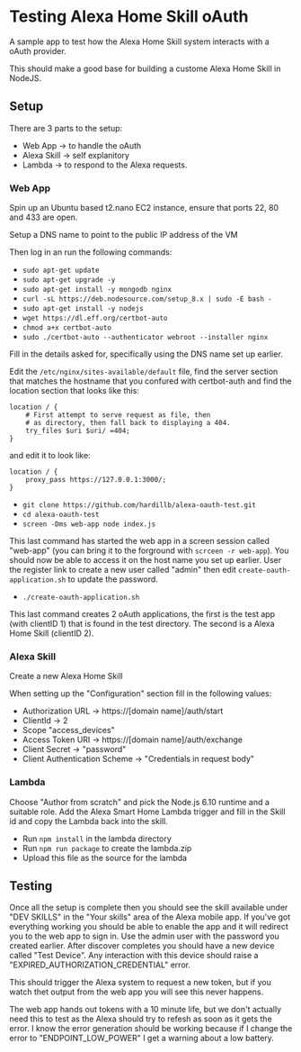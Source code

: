 # Testing Alexa Home Skill oAuth

A sample app to test how the Alexa Home Skill system interacts with a oAuth provider.

This should make a good base for building a custome Alexa Home Skill in NodeJS.

## Setup

There are 3 parts to the setup:

 - Web App -> to handle the oAuth
 - Alexa Skill -> self explanitory
 - Lambda -> to respond to the Alexa requests.

### Web App

Spin up an Ubuntu based t2.nano EC2 instance, ensure that ports 22, 80 and 433 are open.

Setup a DNS name to point to the public IP address of the VM

Then log in an run the following commands:

 - `sudo apt-get update`
 - `sudo apt-get upgrade -y`
 - `sudo apt-get install -y mongodb nginx`
 - `curl -sL https://deb.nodesource.com/setup_8.x | sudo -E bash -`
 - `sudo apt-get install -y nodejs`
 - `wget https://dl.eff.org/certbot-auto`
 - `chmod a+x certbot-auto`
 - `sudo ./certbot-auto --authenticator webroot --installer nginx`

Fill in the details asked for, specifically using the DNS name set up earlier. 

Edit the `/etc/nginx/sites-available/default` file, find the server section that matches the hostname
that you confured with certbot-auth and find the location section that looks like this:

```
location / {
    # First attempt to serve request as file, then
    # as directory, then fall back to displaying a 404.
    try_files $uri $uri/ =404;
}

```

and edit it to look like:

```
location / {
    proxy_pass https://127.0.0.1:3000/;
}

```


 - `git clone https://github.com/hardillb/alexa-oauth-test.git`
 - `cd alexa-oauth-test`
 - `screen -Dms web-app node index.js`


This last command has started the web app in a screen session called "web-app" (you can bring it to the forground with `scrceen -r web-app`). You should now be able to access it on the host name you set up earlier. User the register link to create a new user called "admin"
then edit `create-oauth-application.sh` to update the password.


 - `./create-oauth-application.sh`

 This last command creates 2 oAuth applications, the first is the test app (with clientID 1) that is found in the test directory. The second is a Alexa Home Skill (clientID 2).

### Alexa Skill

Create a new Alexa Home Skill

When setting up the "Configuration" section fill in the following values:
 
 - Authorization URL -> https://[domain name]/auth/start
 - ClientId -> 2
 - Scope "access_devices"
 - Access Token URI -> https://[domain name]/auth/exchange
 - Client Secret -> "password"
 - Client Authentication Scheme -> "Credentials in request body" 

### Lambda

Choose "Author from scratch" and pick the Node.js 6.10 runtime and a suitable role. Add the Alexa Smart Home Lambda trigger and fill in the Skill id and copy the Lambda back into the skill.

 - Run `npm install` in the lambda directory
 - Run `npm run package` to create the lambda.zip
 - Upload this file as the source for the lambda

## Testing

Once all the setup is complete then you should see the skill available under "DEV SKILLS" in the  "Your skills" area of the Alexa mobile app. If you've got everything working you should be able to enable the app and it will redirect you to the web app to sign in. Use the admin user with the password you created earlier. After discover completes you should have a new device called "Test Device". Any interaction with this device should raise a "EXPIRED_AUTHORIZATION_CREDENTIAL" error.

This should trigger the Alexa system to request a new token, but if you watch thet output from the web app you will see this never happens. 

The web app hands out tokens with a 10 minute life, but we don't actually need this to test as the Alexa should try to refesh as soon as it gets the error. I know the error generation should be working because if I change the error to "ENDPOINT_LOW_POWER" I get a warning about a low battery.
